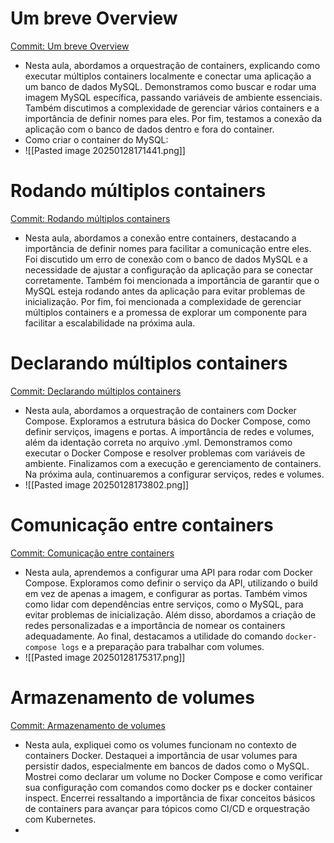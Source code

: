 # Um breve Overview

[Commit: Um breve Overview](https://github.com/rocketseat-education/devops-docker-containers/commit/f09438a1e6dfa9cd2f669c86fa511ffa45e1cd2d)

- Nesta aula, abordamos a orquestração de containers, explicando como executar múltiplos containers localmente e conectar uma aplicação a um banco de dados MySQL. Demonstramos como buscar e rodar uma imagem MySQL específica, passando variáveis de ambiente essenciais. Também discutimos a complexidade de gerenciar vários containers e a importância de definir nomes para eles. Por fim, testamos a conexão da aplicação com o banco de dados dentro e fora do container.
- Como criar o container do MySQL:
- ![[Pasted image 20250128171441.png]]

# Rodando múltiplos containers

[Commit: Rodando múltiplos containers](https://github.com/rocketseat-education/devops-docker-containers/commit/e8c4800d6656d2a8a976a25299882886377517f4)

- Nesta aula, abordamos a conexão entre containers, destacando a importância de definir nomes para facilitar a comunicação entre eles. Foi discutido um erro de conexão com o banco de dados MySQL e a necessidade de ajustar a configuração da aplicação para se conectar corretamente. Também foi mencionada a importância de garantir que o MySQL esteja rodando antes da aplicação para evitar problemas de inicialização. Por fim, foi mencionada a complexidade de gerenciar múltiplos containers e a promessa de explorar um componente para facilitar a escalabilidade na próxima aula.

# Declarando múltiplos containers

[Commit: Declarando múltiplos containers](https://github.com/rocketseat-education/devops-docker-containers/commit/6529311b0ec28cddbd2bda8314df5796a144fac5)

- Nesta aula, abordamos a orquestração de containers com Docker Compose. Exploramos a estrutura básica do Docker Compose, como definir serviços, imagens e portas. A importância de redes e volumes, além da identação correta no arquivo .yml. Demonstramos como executar o Docker Compose e resolver problemas com variáveis de ambiente. Finalizamos com a execução e gerenciamento de containers. Na próxima aula, continuaremos a configurar serviços, redes e volumes.
- ![[Pasted image 20250128173802.png]]

# Comunicação entre containers

[Commit: Comunicação entre containers](https://github.com/rocketseat-education/devops-docker-containers/commit/a284ab8b9564f034123c746531bee345c95fac97)

- Nesta aula, aprendemos a configurar uma API para rodar com Docker Compose. Exploramos como definir o serviço da API, utilizando o build em vez de apenas a imagem, e configurar as portas. Também vimos como lidar com dependências entre serviços, como o MySQL, para evitar problemas de inicialização. Além disso, abordamos a criação de redes personalizadas e a importância de nomear os containers adequadamente. Ao final, destacamos a utilidade do comando `docker-compose logs` e a preparação para trabalhar com volumes.
- ![[Pasted image 20250128175317.png]]

# Armazenamento de volumes

[Commit: Armazenamento de volumes](https://github.com/rocketseat-education/devops-docker-containers/commit/f54e788185f356092e5caf785c03728cbf8bed0c)

- Nesta aula, expliquei como os volumes funcionam no contexto de containers Docker. Destaquei a importância de usar volumes para persistir dados, especialmente em bancos de dados como o MySQL. Mostrei como declarar um volume no Docker Compose e como verificar sua configuração com comandos como docker ps e docker container inspect. Encerrei ressaltando a importância de fixar conceitos básicos de containers para avançar para tópicos como CI/CD e orquestração com Kubernetes.
- 
